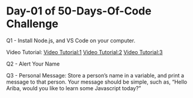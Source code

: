  # Day-01 of 50-Days-Of-Code Challenge

 Q1 - Install Node.js, and VS Code on your computer.

 Video Tutorial:
 [Video Tutorial:1](https://youtu.be/sLREcwAQLvg?si=dWsWTw7upwFQZdwW)
 [Video Tutorial:2](https://youtu.be/IjUZIbq_e6g?si=Zb3nnECLEpS6i9-t)
 [Video Tutorial:3](https://youtu.be/DNoXYwhSqY0?si=Rclonvgg7VPINkM5)
 
 
 Q2 - Alert Your Name

 Q3 - Personal Message: Store a person’s name in a variable, and print a message to that person. Your message should be simple, such as, “Hello Ariba, would you like to learn some Javascript today?”


